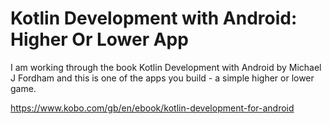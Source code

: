 # Kotlin Development with Android: Higher Or Lower App

I am working through the book Kotlin Development with Android by Michael J Fordham and this is one of the apps you build - a simple higher or lower game.

https://www.kobo.com/gb/en/ebook/kotlin-development-for-android

